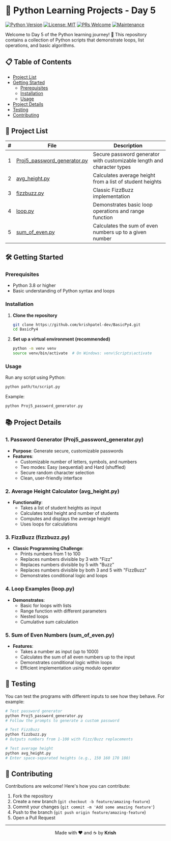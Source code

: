 # 🐍 Python Learning Projects - Day 5

[![Python Version](https://img.shields.io/badge/python-3.8%2B-blue.svg)](https://www.python.org/downloads/)
[![License: MIT](https://img.shields.io/badge/License-MIT-yellow.svg)](https://opensource.org/licenses/MIT)
[![PRs Welcome](https://img.shields.io/badge/PRs-welcome-brightgreen.svg)](http://makeapullrequest.com)
[![Maintenance](https://img.shields.io/badge/Maintained%3F-yes-green.svg)](https://github.com/krishpatel-dev/BasicPy4/graphs/commit-activity)

Welcome to Day 5 of the Python learning journey! 🚀 This repository contains a collection of Python scripts that demonstrate loops, list operations, and basic algorithms.

## 📋 Table of Contents
- [Project List](#-project-list)
- [Getting Started](#-getting-started)
  - [Prerequisites](#prerequisites)
  - [Installation](#installation)
  - [Usage](#usage)
- [Project Details](#-project-details)
- [Testing](#-testing)
- [Contributing](#-contributing)

## 🚀 Project List

| # | File | Description |
|---|------|-------------|
| 1 | [Proj5_password_generator.py](./Proj5_password_generator.py) | Secure password generator with customizable length and character types |
| 2 | [avg_height.py](./avg_height.py) | Calculates average height from a list of student heights |
| 3 | [fizzbuzz.py](./fizzbuzz.py) | Classic FizzBuzz implementation |
| 4 | [loop.py](./loop.py) | Demonstrates basic loop operations and range function |
| 5 | [sum_of_even.py](./sum_of_even.py) | Calculates the sum of even numbers up to a given number |

## 🛠 Getting Started

### Prerequisites
- Python 3.8 or higher
- Basic understanding of Python syntax and loops

### Installation

1. **Clone the repository**
   ```bash
   git clone https://github.com/krishpatel-dev/BasicPy4.git
   cd BasicPy4
   ```

2. **Set up a virtual environment (recommended)**
   ```bash
   python -m venv venv
   source venv/bin/activate  # On Windows: venv\Scripts\activate
   ```

### Usage

Run any script using Python:
```bash
python path/to/script.py
```

Example:
```bash
python Proj5_password_generator.py
```

## 📚 Project Details

### 1. Password Generator (Proj5_password_generator.py)
- **Purpose**: Generate secure, customizable passwords
- **Features**:
  - Customizable number of letters, symbols, and numbers
  - Two modes: Easy (sequential) and Hard (shuffled)
  - Secure random character selection
  - Clean, user-friendly interface

### 2. Average Height Calculator (avg_height.py)
- **Functionality**:
  - Takes a list of student heights as input
  - Calculates total height and number of students
  - Computes and displays the average height
  - Uses loops for calculations

### 3. FizzBuzz (fizzbuzz.py)
- **Classic Programming Challenge**:
  - Prints numbers from 1 to 100
  - Replaces numbers divisible by 3 with "Fizz"
  - Replaces numbers divisible by 5 with "Buzz"
  - Replaces numbers divisible by both 3 and 5 with "FizzBuzz"
  - Demonstrates conditional logic and loops

### 4. Loop Examples (loop.py)
- **Demonstrates**:
  - Basic for loops with lists
  - Range function with different parameters
  - Nested loops
  - Cumulative sum calculation

### 5. Sum of Even Numbers (sum_of_even.py)
- **Features**:
  - Takes a number as input (up to 1000)
  - Calculates the sum of all even numbers up to the input
  - Demonstrates conditional logic within loops
  - Efficient implementation using modulo operator

## 🧪 Testing

You can test the programs with different inputs to see how they behave. For example:

```bash
# Test password generator
python Proj5_password_generator.py
# Follow the prompts to generate a custom password

# Test FizzBuzz
python fizzbuzz.py
# Outputs numbers from 1-100 with Fizz/Buzz replacements

# Test average height
python avg_height.py
# Enter space-separated heights (e.g., 150 160 170 180)
```

## 🤝 Contributing

Contributions are welcome! Here's how you can contribute:

1. Fork the repository
2. Create a new branch (`git checkout -b feature/amazing-feature`)
3. Commit your changes (`git commit -m 'Add some amazing feature'`)
4. Push to the branch (`git push origin feature/amazing-feature`)
5. Open a Pull Request

---

<div align="center">
  Made with ❤️ and ☕ by <b>Krish</b>
</div>
